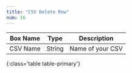 ```yaml
---
title: "CSV Delete Row"
num: 16
---
```


| Box Name | Type | Description | 
|-------|--------|--------
|CSV Name|String|Name of your CSV
{:class='table table-primary'}









